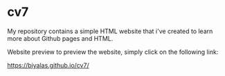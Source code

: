 # cv7
My repository contains a simple HTML website that i've created to learn more about Github pages and HTML.

Website preview to preview the website, simply click on the following link:

https://biyalas.github.io/cv7/
